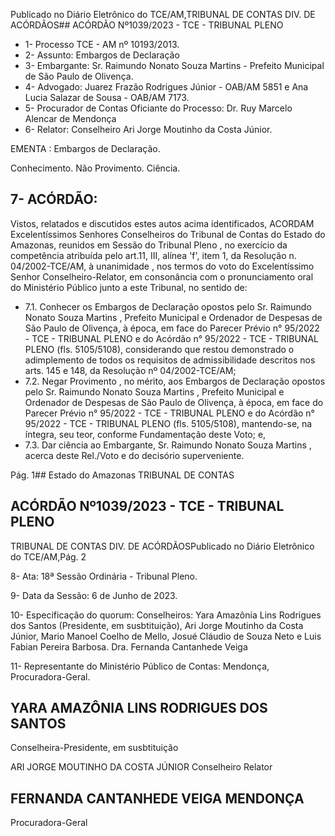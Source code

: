 Publicado  no  Diário  Eletrônico do TCE/AM,TRIBUNAL DE CONTAS DIV. DE ACÓRDÃOS## ACÓRDÃO Nº1039/2023 - TCE - TRIBUNAL PLENO

- 1- Processo TCE - AM nº 10193/2013.
- 2- Assunto: Embargos de Declaração
- 3- Embargante: Sr. Raimundo Nonato Souza Martins - Prefeito Municipal de São Paulo de Olivença.
- 4- Advogado: Juarez Frazão Rodrigues Júnior - OAB/AM 5851 e Ana Lucia Salazar de Sousa - OAB/AM 7173.
- 5- Procurador  de  Contas  Oficiante  do  Processo: Dr. Ruy  Marcelo  Alencar  de Mendonça
- 6- Relator: Conselheiro Ari Jorge Moutinho da Costa Júnior.

EMENTA : Embargos de Declaração.

Conhecimento. Não Provimento. Ciência.

## 7- ACÓRDÃO:

Vistos,  relatados  e  discutidos  estes  autos  acima  identificados, ACORDAM Excelentíssimos Senhores Conselheiros do Tribunal de Contas do Estado do Amazonas, reunidos  em  Sessão  do Tribunal  Pleno ,  no  exercício  da  competência  atribuída  pelo art.11,  III,  alínea  'f',  item  1,  da  Resolução  n.  04/2002-TCE/AM, à  unanimidade ,  nos termos do voto do Excelentíssimo Senhor Conselheiro-Relator, em consonância com o pronunciamento oral do Ministério Público junto a este Tribunal, no sentido de:

- 7.1. Conhecer os Embargos de Declaração opostos pelo Sr. Raimundo Nonato Souza Martins , Prefeito Municipal e Ordenador de  Despesas  de  São  Paulo  de  Olivença,  à  época,  em  face  do Parecer  Prévio  n°  95/2022  -  TCE  -  TRIBUNAL  PLENO  e  do Acórdão n°  95/2022  -  TCE  -  TRIBUNAL  PLENO  (fls.  5105/5108), considerando que restou demonstrado o adimplemento de todos os requisitos  de  admissibilidade  descritos  nos  arts.  145  e  148,  da Resolução nº 04/2002-TCE/AM;
- 7.2. Negar  Provimento , no mérito, aos Embargos  de  Declaração opostos pelo Sr. Raimundo  Nonato  Souza  Martins , Prefeito Municipal e Ordenador de Despesas de São Paulo de Olivença, à época, em face do Parecer Prévio n° 95/2022 - TCE - TRIBUNAL PLENO e do Acórdão n° 95/2022 - TCE - TRIBUNAL PLENO (fls. 5105/5108), mantendo-se, na íntegra, seu teor, conforme Fundamentação deste Voto; e,
- 7.3. Dar ciência ao Embargante, Sr. Raimundo Nonato Souza Martins , acerca deste Rel./Voto e do decisório superveniente.

Pág. 1## Estado do Amazonas TRIBUNAL DE CONTAS

## ACÓRDÃO Nº1039/2023 - TCE - TRIBUNAL PLENO

TRIBUNAL DE CONTAS DIV. DE ACÓRDÃOSPublicado  no  Diário  Eletrônico do TCE/AM,Pág. 2

8- Ata: 18ª Sessão Ordinária - Tribunal Pleno.

9- Data da Sessão: 6 de Junho de 2023.

10-  Especificação  do  quorum: Conselheiros: Yara  Amazônia  Lins  Rodrigues  dos Santos  (Presidente,  em  susbtituição),  Ari  Jorge  Moutinho  da  Costa  Júnior,  Mario Manoel Coelho de Mello, Josué Cláudio de Souza Neto e Luis Fabian Pereira Barbosa. Dra. Fernanda Cantanhede Veiga

11-  Representante do Ministério Público de Contas: Mendonça, Procuradora-Geral.

## YARA AMAZÔNIA LINS RODRIGUES DOS SANTOS

Conselheira-Presidente, em susbtituição

ARI JORGE MOUTINHO DA COSTA JÚNIOR Conselheiro Relator

## FERNANDA CANTANHEDE VEIGA MENDONÇA

Procuradora-Geral